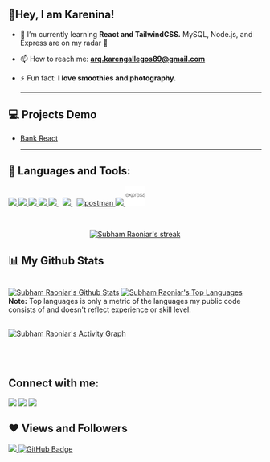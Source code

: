 



## 🙋Hey, I am Karenina!

- 🌱 I’m currently learning **React and TailwindCSS.** MySQL, Node.js, and Express are on my radar :satellite:

- 📫 How to reach me: **arq.karengallegos89@gmail.com**

- ⚡ Fun fact: **I love smoothies and photography.**
  
  ----
## 💻 Projects Demo
  - [Bank React](https://kareninatech.me/bank-react-example/)
  
    ----

## 🚀 Languages and Tools:

<p align="left"> 
    <a href="https://reactjs.org/" target="_blank"> <img src="https://img.icons8.com/color/48/000000/react-native.png"/> </a>
    <a href="https://vuejs.org/" target="_blank"> <img src="https://img.icons8.com/color/48/000000/vue-js.png"/> </a>
    <a href="https://developer.mozilla.org/en-US/docs/Web/JavaScript" target="_blank"> <img src="https://img.icons8.com/color/48/000000/javascript.png"/> </a> 
   <a href="https://getbootstrap.com" target="_blank"> <img src="https://img.icons8.com/color/48/000000/bootstrap.png"/> </a> 
    <a style="padding-right:8px;" href="https://nodejs.org" target="_blank"> <img src="https://img.icons8.com/color/48/000000/nodejs.png"/> </a> 
    <a style="padding-right:8px;" href="https://www.mysql.com/" target="_blank"> <img src="https://img.icons8.com/fluent/50/000000/mysql-logo.png"/> </a>
    <a href="https://postman.com" target="_blank"> <img src="https://www.vectorlogo.zone/logos/getpostman/getpostman-icon.svg" alt="postman" width="45" height="45"/> </a>   
    <a href="https://git-scm.com/" target="_blank"> <img src="https://img.icons8.com/color/48/000000/git.png"/> </a> 
    <a href="https://expressjs.com" target="_blank"> <img src="https://raw.githubusercontent.com/devicons/devicon/master/icons/express/express-original-wordmark.svg" alt="express" width="40" height="40"/> </a>
</p>

<!-- [![React Badge](https://img.shields.io/badge/-React-61DBFB?style=for-the-badge&labelColor=black&logo=react&logoColor=61DBFB)](#)  [![Javascript Badge](https://img.shields.io/badge/-Javascript-F0DB4F?style=for-the-badge&labelColor=black&logo=javascript&logoColor=F0DB4F)](#) [![Typescript Badge](https://img.shields.io/badge/-Typescript-007acc?style=for-the-badge&labelColor=black&logo=typescript&logoColor=007acc)](#) [![Nodejs Badge](https://img.shields.io/badge/-Nodejs-3C873A?style=for-the-badge&labelColor=black&logo=node.js&logoColor=3C873A)](#) [![GraphQL Badge](https://img.shields.io/badge/-GraphQl-e535ab?style=for-the-badge&labelColor=black&logo=node.js&logoColor=e535ab)](#) -->
<br/>

<p align="center">
    <a href="https://github.com/Karenina-pecas/github-readme-streak-stats">
        <img title="🔥 Get streak stats for your profile at git.io/streak-stats" alt="Subham Raoniar's streak" src="https://github-readme-streak-stats.herokuapp.com/?user=Karenina-pecas&theme=black-ice&hide_border=true&stroke=0000&background=060A0CD0"/>
    </a>
</p>

## 📊 My Github Stats

  <br/>
    <a href="https://github.com/Karenina-pecas/github-readme-stats"><img alt="Subham Raoniar's Github Stats" src="https://github-readme-stats.vercel.app/api?username=Karenina-pecas&show_icons=true&count_private=true&theme=react&hide_border=true&bg_color=0D1117" /></a>
  <a href="https://github.com/Karenina-pecas/github-readme-stats"><img alt="Subham Raoniar's Top Languages" src="https://github-readme-stats.vercel.app/api/top-langs/?username=Karenina-pecas&langs_count=8&count_private=true&layout=compact&theme=react&hide_border=true&bg_color=0D1117" /></a>
  <br/>
  <b>Note:</b> Top languages is only a metric of the languages my public code consists of and doesn't reflect experience or skill level.

<br/>
<br/>

<a href="https://github.com/Karenina-pecas/github-readme-activity-graph"><img alt="Subham Raoniar's Activity Graph" src="https://activity-graph.herokuapp.com/graph?username=Karenina-pecas&bg_color=0D1117&color=5BCDEC&line=5BCDEC&point=FFFFFF&hide_border=true" /></a>

<br/>
<br/>

## Connect with me:

<p align="left">

<a href = "https://www.linkedin.com/in/karen-ga"><img src="https://img.icons8.com/fluent/48/000000/linkedin.png"/></a>
<a href = "https://twitter.com/karenina_pecas"><img src="https://img.icons8.com/fluent/48/000000/twitter.png"/></a>
<a href = "https://www.instagram.com/karenina.pecas/"><img src="https://img.icons8.com/fluent/48/000000/instagram-new.png"/></a>


</p>

## ❤ Views and Followers

<a href="https://github.com/Meghna-DAS/github-profile-views-counter">
    <img src="https://komarev.com/ghpvc/?username=Karenina-pecas">
</a>
<a href="https://github.com/Karenina-pecas?tab=followers"><img src="https://img.shields.io/github/followers/Karenina-pecas?label=Followers&style=social" alt="GitHub Badge"></a>
